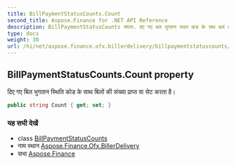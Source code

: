 ```yaml
---
title: BillPaymentStatusCounts.Count
second_title: Aspose.Finance for .NET API Reference
description: BillPaymentStatusCounts संपत्त. दए गए बल भुगतन स्थत कड के सथ बलं क संख्य प्रप्त य सेट करत है
type: docs
weight: 30
url: /hi/net/aspose.finance.ofx.billerdelivery/billpaymentstatuscounts/count/
---
```

## BillPaymentStatusCounts.Count property

दिए गए बिल भुगतान स्थिति कोड के साथ बिलों की संख्या प्राप्त या सेट करता है।

```csharp
public string Count { get; set; }
```

### यह सभी देखें

* class [BillPaymentStatusCounts](../)
* नाम स्थान [Aspose.Finance.Ofx.BillerDelivery](../../billpaymentstatuscounts/)
* सभा [Aspose.Finance](../../../)


